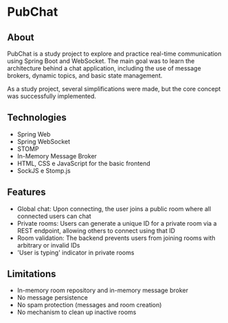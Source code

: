 # PubChat
## About
PubChat is a study project to explore and practice real-time communication using Spring Boot and WebSocket. The main goal was to learn the architecture behind a chat application, including the use of message brokers, dynamic topics, and basic state management.

As a study project, several simplifications were made, but the core concept was successfully implemented.

## Technologies
- Spring Web
- Spring WebSocket
- STOMP
- In-Memory Message Broker
- HTML, CSS e JavaScript for the basic frontend
- SockJS e Stomp.js

## Features
- Global chat: Upon connecting, the user joins a public room where all connected users can chat
- Private rooms: Users can generate a unique ID for a private room via a REST endpoint, allowing others to connect using that ID
- Room validation: The backend prevents users from joining rooms with arbitrary or invalid IDs
- 'User is typing' indicator in private rooms

## Limitations
- In-memory room repository and in-memory message broker
- No message persistence
- No spam protection (messages and room creation)
- No mechanism to clean up inactive rooms